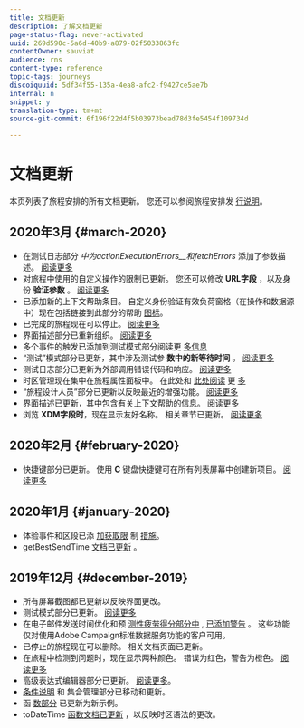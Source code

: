 ```yaml
---
title: 文档更新
description: 了解文档更新
page-status-flag: never-activated
uuid: 269d590c-5a6d-40b9-a879-02f5033863fc
contentOwner: sauviat
audience: rns
content-type: reference
topic-tags: journeys
discoiquuid: 5df34f55-135a-4ea8-afc2-f9427ce5ae7b
internal: n
snippet: y
translation-type: tm+mt
source-git-commit: 6f196f22d4f5b03973bead78d3fe5454f109734d

---
```



# 文档更新

本页列表了旅程安排的所有文档更新。
您还可以参阅旅程安排发 [行说明](../release-notes/release-notes.md)。

## 2020年3月 {#march-2020}

* 在测试日志部分 _中为actionExecutionErrors__和fetchErrors_ 添加了参数描述。 [阅读更多](../action/testing-the-journey.md#viewing_logs)
* 对旅程中使用的自定义操作的限制已更新。 您还可以修改 **URL字段** ，以及身份 **验证参数** 。 [阅读更多](../action/about-custom-action-configuration.md)
* 已添加新的上下文帮助条目。 自定义身份验证有效负荷窗格（在操作和数据源中）现在包括链接到此部分的帮助 [图标](../datasource/external-data-sources.md#section_wjp_nl5_nhb)。
* 已完成的旅程现在可以停止。 [阅读更多](../building-journeys/using-the-journey-designer.md)
* 界面描述部分已重新组织。 [阅读更多](../about/user-interface.md)
* 多个事件的触发已添加到测试模式部分阅读更 [多信息](../building-journeys/testing-the-journey.md#firing_events)
* “测试”模式部分已更新，其中涉及测试参 **数中的新等待时间** 。 [阅读更多](../building-journeys/testing-the-journey.md)
* 测试日志部分已更新为外部调用错误代码和响应。 [阅读更多](../building-journeys/testing-the-journey.md#viewing_logs)
* 时区管理现在集中在旅程属性面板中。 在此处和 [此处阅读](../building-journeys/changing-properties.md#timezone) 更 [多](../building-journeys/timezone-management.md)
* “旅程设计人员”部分已更新以反映最近的增强功能。 [阅读更多](../building-journeys/using-the-journey-designer.md)
* 界面描述已更新，其中包含有关上下文帮助的信息。 [阅读更多](../about/user-interface.md#section_ksq_zr1_ffb)
* 浏览 **XDM字段时**，现在显示友好名称。 相关章节已更新。 [阅读更多](../about/user-interface.md#friendly-names-display)


## 2020年2月 {#february-2020}

* 快捷键部分已更新。 使用 **C** 键盘快捷键可在所有列表屏幕中创建新项目。 [阅读更多](../about/user-interface.md#section_ksq_zr1_ffb)

## 2020年1月 {#january-2020}

* 体验事件和区段已添 [加获取限](../datasource/adobe-experience-platform-data-source.md) 制 [措施](../functions/functioninsegment.md)。
* getBestSendTime [文档已更新](../functions/functiongetbestsendtime.md) 。

## 2019年12月 {#december-2019}

* 所有屏幕截图都已更新以反映界面更改。
* 测试模式部分已更新。 [阅读更多](../building-journeys/testing-the-journey.md)
* 在电子邮件发送时间优化和预 [测性疲劳得分部分中](../building-journeys/wait-activity.md) , [已添加警告](../usecase/leveraging-fatigue-scores.md) 。 这些功能仅对使用Adobe Campaign标准数据服务功能的客户可用。
* 已停止的旅程现在可以删除。 相关文档页面已更新。
* 在旅程中检测到问题时，现在显示两种颜色。 错误为红色，警告为橙色。 [阅读更多](../about/troubleshooting.md)
* 高级表达式编辑器部分已更新。 [阅读更多](../expression/expressionadvanced.md)。
* [条件说明](../expression/conditional-instruction.md) 和 [](../expression/collection-management-functions.md) 集合管理部分已移动和更新。
* 函 [数部分](../expression/functions.md) 已更新为新示例。
* toDateTime [函数文档已更新](../functions/functiontodatetime.md) ，以反映时区语法的更改。
